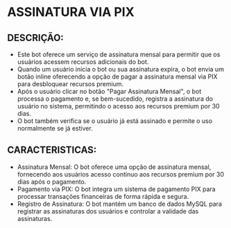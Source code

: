# ASSINATURA VIA PIX
## DESCRIÇÃO:
- Este bot oferece um serviço de assinatura mensal para permitir que os usuários acessem recursos adicionais do bot.
- Quando um usuário inicia o bot ou sua assinatura expira, o bot envia um botão inline oferecendo a opção de pagar a assinatura mensal via PIX para desbloquear recursos premium.
- Após o usuário clicar no botão "Pagar Assinatura Mensal", o bot processa o pagamento e, se bem-sucedido, registra a assinatura do usuário no sistema, permitindo o acesso aos recursos premium por 30 dias.
- O bot também verifica se o usuário já está assinado e permite o uso normalmente se já estiver.

## CARACTERISTICAS:
- Assinatura Mensal: O bot oferece uma opção de assinatura mensal, fornecendo aos usuários acesso contínuo aos recursos premium por 30 dias após o pagamento.
- Pagamento via PIX: O bot integra um sistema de pagamento PIX para processar transações financeiras de forma rápida e segura.
- Registro de Assinatura: O bot mantém um banco de dados MySQL para registrar as assinaturas dos usuários e controlar a validade das assinaturas.
